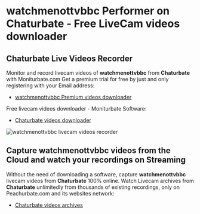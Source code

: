 # watchmenottvbbc Performer on Chaturbate - Free LiveCam videos downloader

## Chaturbate Live Videos Recorder

Monitor and record livecam videos of **watchmenottvbbc** from **Chaturbate** with Moniturbate.com
Get a premium trial for free by just and only registering with your Email address:
* [watchmenottvbbc Premium videos downloader](https://moniturbate.com/request-demo-licence-key.html)

Free livecam videos downloader - Moniturbate Software:
* [Chaturbate videos downloader](https://moniturbate.com/moniturbate-download-software.html)

![watchmenottvbbc livecam videos recorder](https://peachurnet.com/templates/moniturbate-software.png)


## Capture watchmenottvbbc videos from the Cloud and watch your recordings on Streaming

Without the need of downloading a software, capture **watchmenottvbbc** livecam videos from **Chaturbate** 100% online.
Watch Livecam archives from **Chaturbate** unlimitedly from thousands of existing recordings, only on Peachurbate.com and its websites network:
* [Chaturbate videos archives](https://peachurnet.com/)